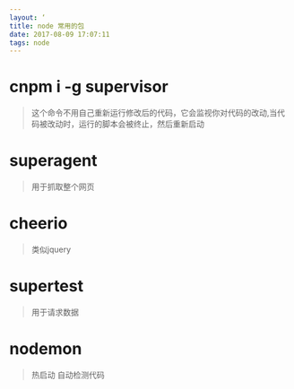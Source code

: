```yaml
---
layout: ‘
title: node 常用的包
date: 2017-08-09 17:07:11
tags: node
---
```


# cnpm i -g supervisor

>  这个命令不用自己重新运行修改后的代码，它会监视你对代码的改动,当代码被改动时，运行的脚本会被终止，然后重新启动

# superagent

> 用于抓取整个网页

# cheerio

> 类似jquery

# supertest

> 用于请求数据

# nodemon

> 热启动 自动检测代码




